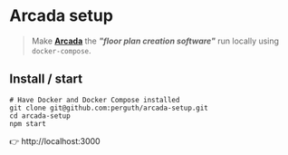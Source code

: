 # Arcada setup

> Make [**Arcada**](https://github.com/mehanix/arcada) the ***"floor plan creation software"*** run locally using `docker-compose`.

## Install / start

```
# Have Docker and Docker Compose installed
git clone git@github.com:perguth/arcada-setup.git
cd arcada-setup
npm start
```

👉 http://localhost:3000
